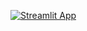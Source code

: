 [![Streamlit App](https://static.streamlit.io/badges/streamlit_badge_black_white.svg)](https://homepage-jonathan-yarber.streamlit.app/)
